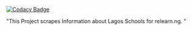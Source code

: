 
[![Codacy Badge](https://api.codacy.com/project/badge/Grade/bace1100609a44fca0f3499a5d3aff43)](https://www.codacy.com/app/azeezfemi17937/lagos_schools?utm_source=github.com&utm_medium=referral&utm_content=kantologist/lagos_schools&utm_campaign=badger)

"This Project scrapes Information about Lagos Schools for relearn.ng. " 
